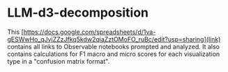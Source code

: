 # LLM-d3-decomposition

This [https://docs.google.com/spreadsheets/d/1va-gESWwHo_qJvjZZzJfkq5kdw2qiaZztOMoFO_ruBc/edit?usp=sharing](link) contains all links to Observable notebooks prompted and analyzed. It also contains calculations for F1 macro and micro scores for each visualization type in a "confusion matrix format".
